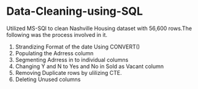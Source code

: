 # Data-Cleaning-using-SQL
Utilized MS-SQl to clean Nashville Housing dataset with 56,600 rows.The following was the process involved in it.
1. Strandizing Format of the date Using CONVERT()
2. Populating the Adrress column
3. Segmenting Adrress in to individual columns
4. Changing Y and N to Yes and No in Sold as Vacant column
5. Removing Duplicate rows by ulilizing CTE.
6. Deleting Unused columns
